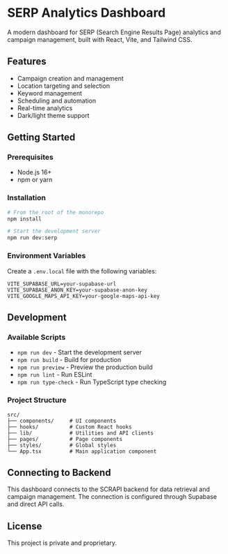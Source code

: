 # SERP Analytics Dashboard

A modern dashboard for SERP (Search Engine Results Page) analytics and campaign management, built with React, Vite, and Tailwind CSS.

## Features

- Campaign creation and management
- Location targeting and selection
- Keyword management
- Scheduling and automation
- Real-time analytics
- Dark/light theme support

## Getting Started

### Prerequisites

- Node.js 16+
- npm or yarn

### Installation

```bash
# From the root of the monorepo
npm install

# Start the development server
npm run dev:serp
```

### Environment Variables

Create a `.env.local` file with the following variables:

```
VITE_SUPABASE_URL=your-supabase-url
VITE_SUPABASE_ANON_KEY=your-supabase-anon-key
VITE_GOOGLE_MAPS_API_KEY=your-google-maps-api-key
```

## Development

### Available Scripts

- `npm run dev` - Start the development server
- `npm run build` - Build for production
- `npm run preview` - Preview the production build
- `npm run lint` - Run ESLint
- `npm run type-check` - Run TypeScript type checking

### Project Structure

```
src/
├── components/     # UI components
├── hooks/          # Custom React hooks
├── lib/            # Utilities and API clients
├── pages/          # Page components
├── styles/         # Global styles
└── App.tsx         # Main application component
```

## Connecting to Backend

This dashboard connects to the SCRAPI backend for data retrieval and campaign management. The connection is configured through Supabase and direct API calls.

## License

This project is private and proprietary.